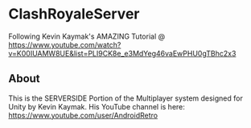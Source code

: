 # ClashRoyaleServer
Following Kevin Kaymak's AMAZING Tutorial @ https://www.youtube.com/watch?v=K00IUAMW8UE&list=PLI9CK8e_e3MdYeg46vaEwPHU0gTBhc2x3

## About
This is the SERVERSIDE Portion of the Multiplayer system designed for Unity by Kevin Kaymak.
His YouTube channel is here: https://www.youtube.com/user/AndroidRetro
